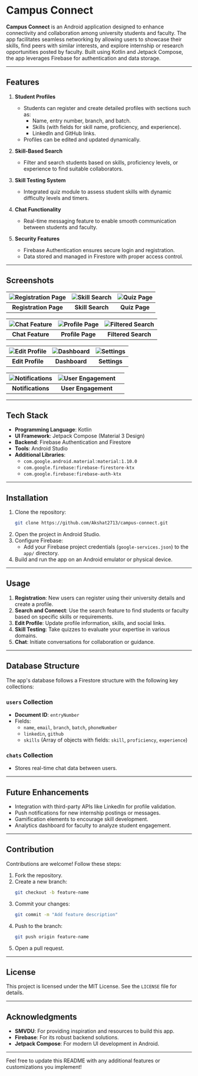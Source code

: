 # Campus Connect

**Campus Connect** is an Android application designed to enhance connectivity and collaboration among university students and faculty. The app facilitates seamless networking by allowing users to showcase their skills, find peers with similar interests, and explore internship or research opportunities posted by faculty. Built using Kotlin and Jetpack Compose, the app leverages Firebase for authentication and data storage.

---

## Features

1. **Student Profiles**
   - Students can register and create detailed profiles with sections such as:
     - Name, entry number, branch, and batch.
     - Skills (with fields for skill name, proficiency, and experience).
     - LinkedIn and GitHub links.
   - Profiles can be edited and updated dynamically.

2. **Skill-Based Search**
   - Filter and search students based on skills, proficiency levels, or experience to find suitable collaborators.

3. **Skill Testing System**
   - Integrated quiz module to assess student skills with dynamic difficulty levels and timers.

4. **Chat Functionality**
   - Real-time messaging feature to enable smooth communication between students and faculty.

5. **Security Features**
   - Firebase Authentication ensures secure login and registration.
   - Data stored and managed in Firestore with proper access control.


---

## Screenshots  


| ![Registration Page](https://github.com/user-attachments/assets/00f6e8a4-05dd-4407-8dc2-54297de0135b) | ![Skill Search](https://github.com/user-attachments/assets/17753e41-2d52-47d0-9e6d-2a6282eff8f3) | ![Quiz Page](https://github.com/user-attachments/assets/2bbaa143-7547-4c95-8850-e1d54b226a9b) |  
|:---:|:---:|:---:|  
| **Registration Page** | **Skill Search** | **Quiz Page** |  

| ![Chat Feature](https://github.com/user-attachments/assets/4a7a02e9-ad64-4fb8-9174-cf133e3bce55) | ![Profile Page](https://github.com/user-attachments/assets/e1fb3a2b-9c88-4478-9389-012ea28e68dd) | ![Filtered Search](https://github.com/user-attachments/assets/2f15af88-ad2b-4aad-82bb-110da2869fb1) |  
|:---:|:---:|:---:|  
| **Chat Feature** | **Profile Page** | **Filtered Search** |  

| ![Edit Profile](https://github.com/user-attachments/assets/f9dbc78e-44b3-4c0c-8eed-9bd7358dc705) | ![Dashboard](https://github.com/user-attachments/assets/2f0098e6-a08a-4413-bbda-f6f3f5d508a0) | ![Settings](https://github.com/user-attachments/assets/02eb68f0-7dbb-4b1b-943f-6588f219e9bd) |  
|:---:|:---:|:---:|  
| **Edit Profile** | **Dashboard** | **Settings** |  

| ![Notifications](https://github.com/user-attachments/assets/4b9ae8cb-ee65-4bfe-986d-0ea8f7968ddc) | ![User Engagement](https://github.com/user-attachments/assets/95be4732-24f0-4de2-8917-ff2a6bf3ef21) | |  
|:---:|:---:|:---:|  
| **Notifications** | **User Engagement** | |


---

## Tech Stack

- **Programming Language**: Kotlin
- **UI Framework**: Jetpack Compose (Material 3 Design)
- **Backend**: Firebase Authentication and Firestore
- **Tools**: Android Studio
- **Additional Libraries**:
  - `com.google.android.material:material:1.10.0`
  - `com.google.firebase:firebase-firestore-ktx`
  - `com.google.firebase:firebase-auth-ktx`

---

## Installation

1. Clone the repository:
   ```bash
   git clone https://github.com/Akshat2713/campus-connect.git
   ```
2. Open the project in Android Studio.
3. Configure Firebase:
   - Add your Firebase project credentials (`google-services.json`) to the `app/` directory.
4. Build and run the app on an Android emulator or physical device.

---

## Usage

1. **Registration**: New users can register using their university details and create a profile.
2. **Search and Connect**: Use the search feature to find students or faculty based on specific skills or requirements.
3. **Edit Profile**: Update profile information, skills, and social links.
4. **Skill Testing**: Take quizzes to evaluate your expertise in various domains.
5. **Chat**: Initiate conversations for collaboration or guidance.

---

## Database Structure

The app's database follows a Firestore structure with the following key collections:

### `users` Collection
- **Document ID**: `entryNumber`
- Fields:
  - `name`, `email`, `branch`, `batch`, `phoneNumber`
  - `linkedin`, `github`
  - `skills` (Array of objects with fields: `skill`, `proficiency`, `experience`)


### `chats` Collection
- Stores real-time chat data between users.

---

## Future Enhancements

- Integration with third-party APIs like LinkedIn for profile validation.
- Push notifications for new internship postings or messages.
- Gamification elements to encourage skill development.
- Analytics dashboard for faculty to analyze student engagement.

---

## Contribution

Contributions are welcome! Follow these steps:

1. Fork the repository.
2. Create a new branch:
   ```bash
   git checkout -b feature-name
   ```
3. Commit your changes:
   ```bash
   git commit -m "Add feature description"
   ```
4. Push to the branch:
   ```bash
   git push origin feature-name
   ```
5. Open a pull request.

---

## License

This project is licensed under the MIT License. See the `LICENSE` file for details.

---

## Acknowledgments

- **SMVDU**: For providing inspiration and resources to build this app.
- **Firebase**: For its robust backend solutions.
- **Jetpack Compose**: For modern UI development in Android.

---

Feel free to update this README with any additional features or customizations you implement!
